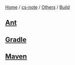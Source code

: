 [Home](https://mengxianbin.github.io) /
[cs-note](https://mengxianbin.github.io/cs-note/content) /
[Others](https://mengxianbin.github.io/cs-note/content/Others) /
[Build](https://mengxianbin.github.io/cs-note/content/Others/Build)

## [Ant](https://mengxianbin.github.io/cs-note/content/Others/Build/Ant)

## [Gradle](https://mengxianbin.github.io/cs-note/content/Others/Build/Gradle)

## [Maven](https://mengxianbin.github.io/cs-note/content/Others/Build/Maven)
